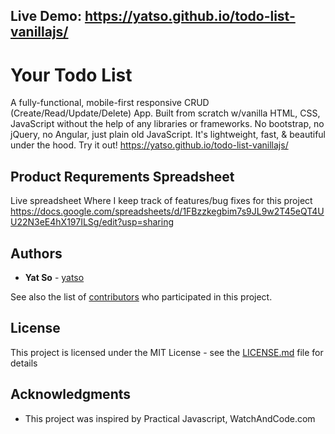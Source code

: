 ## Live Demo: https://yatso.github.io/todo-list-vanillajs/


# Your Todo List

A fully-functional, mobile-first responsive CRUD (Create/Read/Update/Delete) App. Built from scratch w/vanilla HTML, CSS, JavaScript without the help of any libraries or frameworks. No bootstrap, no jQuery, no Angular, just plain old JavaScript. It's lightweight, fast, & beautiful under the hood. Try it out! https://yatso.github.io/todo-list-vanillajs/

## Product Requrements Spreadsheet

Live spreadsheet Where I keep track of features/bug fixes for this project
https://docs.google.com/spreadsheets/d/1FBzzkegbim7s9JL9w2T45eQT4UU22N3eE4hX197ILSg/edit?usp=sharing

## Authors

* **Yat So**  - [yatso](https://github.com/yatso)

See also the list of [contributors](https://github.com/yatso/todo-list-vanillajs/contributors) who participated in this project.

## License

This project is licensed under the MIT License - see the [LICENSE.md](LICENSE.md) file for details

## Acknowledgments

* This project was inspired by Practical Javascript, WatchAndCode.com 

